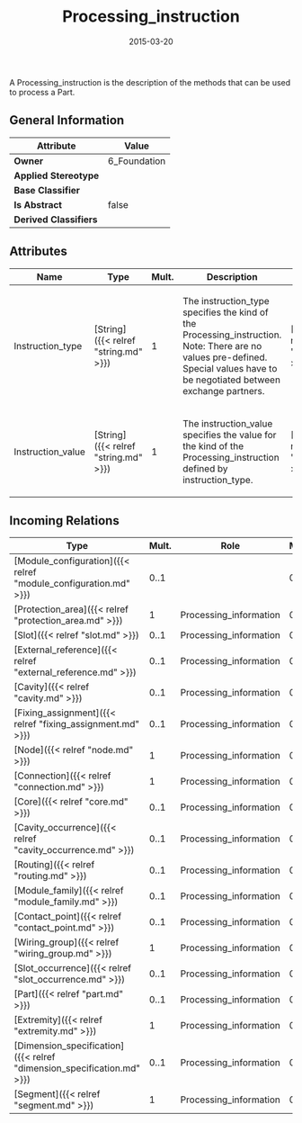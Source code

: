 ﻿---
title: Processing_instruction
toc: false
type: specs
date: "2015-03-20"
draft: false
specification: KBL
version: 2.4.sr1
documentType: "Recommendation"
elementType: Class
classes:
  - Processing_instruction
menu_name: kbl-2.4.sr1
---
<p>A Processing_instruction is the description of the methods that can be used to process a Part.</p>

## General Information

| Attribute               | Value |
|-------------------------|-------|
| **Owner**               | 6_Foundation |
| **Applied Stereotype**  |   |
| **Base Classifier**     |   |
| **Is Abstract**         | false |
| **Derived Classifiers** |   |

## Attributes
|  Name  |  Type  |  Mult.  |  Description  |  Owning Classifier  |
|--------|--------|---------|---------------|--------------|
|Instruction_type | [String]({{< relref "string.md" >}}) | 1 | <p>The instruction_type specifies the kind of the Processing_instruction. Note: There are no values pre-defined. Special values have to be negotiated between exchange partners.</p> | [Processing_instruction]({{< relref "processing_instruction.md" >}}) |
|Instruction_value | [String]({{< relref "string.md" >}}) | 1 | <p>The instruction_value specifies the value for the kind of the Processing_instruction defined by instruction_type.</p> | [Processing_instruction]({{< relref "processing_instruction.md" >}}) |

##  Incoming Relations
|    Type  |   Mult.  |   Role    |   Mult.   |   Description  |
|----------|----------|-----------|-----------|----------------|
| [Module_configuration]({{< relref "module_configuration.md" >}}) | 0..1 |  | 0..* |  |
| [Protection_area]({{< relref "protection_area.md" >}}) | 1 | Processing_information | 0..* |  |
| [Slot]({{< relref "slot.md" >}}) | 0..1 | Processing_information | 0..* |  |
| [External_reference]({{< relref "external_reference.md" >}}) | 0..1 | Processing_information | 0..* |  |
| [Cavity]({{< relref "cavity.md" >}}) | 0..1 | Processing_information | 0..* |  |
| [Fixing_assignment]({{< relref "fixing_assignment.md" >}}) | 0..1 | Processing_information | 0..* |  |
| [Node]({{< relref "node.md" >}}) | 1 | Processing_information | 0..* |  |
| [Connection]({{< relref "connection.md" >}}) | 1 | Processing_information | 0..* |  |
| [Core]({{< relref "core.md" >}}) | 0..1 | Processing_information | 0..* |  |
| [Cavity_occurrence]({{< relref "cavity_occurrence.md" >}}) | 0..1 | Processing_information | 0..* |  |
| [Routing]({{< relref "routing.md" >}}) | 0..1 | Processing_information | 0..* |  |
| [Module_family]({{< relref "module_family.md" >}}) | 0..1 | Processing_information | 0..* |  |
| [Contact_point]({{< relref "contact_point.md" >}}) | 0..1 | Processing_information | 0..* |  |
| [Wiring_group]({{< relref "wiring_group.md" >}}) | 1 | Processing_information | 0..* |  |
| [Slot_occurrence]({{< relref "slot_occurrence.md" >}}) | 0..1 | Processing_information | 0..* |  |
| [Part]({{< relref "part.md" >}}) | 0..1 | Processing_information | 0..* |  |
| [Extremity]({{< relref "extremity.md" >}}) | 1 | Processing_information | 0..* |  |
| [Dimension_specification]({{< relref "dimension_specification.md" >}}) | 0..1 | Processing_information | 0..* |  |
| [Segment]({{< relref "segment.md" >}}) | 1 | Processing_information | 0..* |  |
